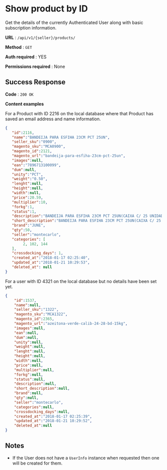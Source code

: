 # Show product by ID

Get the details of the currently Authenticated User along with basic
subscription information.

**URL** : `/api/v1/{seller}/products/`

**Method** : `GET`

**Auth required** : YES

**Permissions required** : None

## Success Response

**Code** : `200 OK`

**Content examples**

For a Product with ID 2216 on the local database where that Product has saved an
email address and name information.

```json
{  
   "id":2116,
   "name":"BANDEIJA PARA ESFIHA 23CM PCT 25UN",
   "seller_sku":"0900",
   "magento_sku":"MCA0900",
   "magento_id":2121,
   "magento_url":"bandeija-para-esfiha-23cm-pct-25un",
   "images":null,
   "ean":"7896713100099",
   "dum":null,
   "unity":"PCT",
   "weight":"0.50",
   "lenght":null,
   "height":null,
   "width":null,
   "price":20.59,
   "multiplier":10,
   "forkg":1,
   "status":1,
   "description":"BANDEIJA PARA ESFIHA 23CM PCT 25UN(CAIXA C/ 25 UNIDADES) para comprar online. Quer saber se é seguro comprar na Menu? Este produto é vendido e entregue por: Monte Carlo Alimentos, distribuidor com anos de experiencia.",
   "short_description":"BANDEIJA PARA ESFIHA 23CM PCT 25UN(CAIXA C/ 25 UNIDADES) / Produto vendido e entregue por: Monte Carlo Alimentos em Entregue em até 48h",
   "brand":"JUNE",
   "qty":50,
   "seller":"montecarlo",
   "categories": [
        2, 102, 144
   ],
   "crossdocking_days": 1,
   "created_at":"2018-01-17 02:25:40",
   "updated_at":"2018-01-21 10:29:53",
   "deleted_at": null
}
```

For a user with ID 4321 on the local database but no details have been set yet.

```json
{
    "id":1537,
    "name":null,
    "seller_sku":"1322",
    "magento_sku":"MCA1322",    
    "magento_id":2365,
    "magento_url":"azeitona-verde-calib-24-28-bd-15kg",
    "images":null,
    "ean":null,
    "dum":null,
    "unity":null,
    "weight":null,
    "lenght":null,
    "height":null,
    "width":null,
    "price":null,
    "multiplier":null,
    "forkg":null,
    "status":null,
    "description":null,
    "short_description":null,
    "brand":null,
    "qty":null,
    "seller":"montecarlo",
    "categories":null,
    "crossdocking_days":null,
    "created_at":"2018-01-17 02:25:39",
    "updated_at":"2018-01-21 10:29:52",
    "deleted_at":null
}
```

## Notes

* If the User does not have a `UserInfo` instance when requested then one will
  be created for them.
